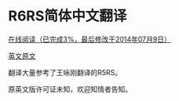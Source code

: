 # R6RS简体中文翻译

[在线阅读（已完成3%，最后修改于2014年07月9日）](http://r6rs.mrliu.org)

[英文原文](http://www.r6rs.org/final/r6rs.pdf)

翻译大量参考了王咏刚翻译的R5RS。

原英文版许可证未知，欢迎知情者告知。
